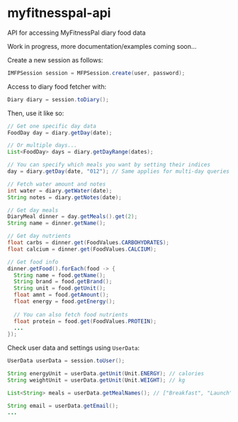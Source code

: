 # myfitnesspal-api
API for accessing MyFitnessPal diary food data 

Work in progress, more documentation/examples coming soon...

Create a new session as follows:

```java
IMFPSession session = MFPSession.create(user, password);
```

Access to diary food fetcher with:

```java
Diary diary = session.toDiary();
```

Then, use it like so:
```java
// Get one specific day data
FoodDay day = diary.getDay(date);

// Or multiple days...
List<FoodDay> days = diary.getDayRange(dates);

// You can specify which meals you want by setting their indices
day = diary.getDay(date, "012"); // Same applies for multi-day queries

// Fetch water amount and notes
int water = diary.getWater(date);
String notes = diary.getNotes(date);

// Get day meals
DiaryMeal dinner = day.getMeals().get(2);
String name = dinner.getName();

// Get day nutrients
float carbs = dinner.get(FoodValues.CARBOHYDRATES);
float calcium = dinner.get(FoodValues.CALCIUM);

// Get food info
dinner.getFood().forEach(food -> {
  String name = food.getName();
  String brand = food.getBrand();
  String unit = food.getUnit();
  float amnt = food.getAmount();
  float energy = food.getEnergy();
  
  // You can also fetch food nutrients
  float protein = food.get(FoodValues.PROTEIN);
  ...
});
```

Check user data and settings using ```UserData```:

```java
UserData userData = session.toUser();

String energyUnit = userData.getUnit(Unit.ENERGY); // calories
String weightUnit = userData.getUnit(Unit.WEIGHT); // kg

List<String> meals = userData.getMealNames(); // ["Breakfast", "Launch"...]

String email = userData.getEmail();
...
```
